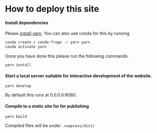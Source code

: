 # How to deploy this site

#### Install dependencies

Please [install yarn](https://classic.yarnpkg.com/en/docs/install/). You can also use conda for this by running

```bash
conda create c conda-froge -n yarn yarn
conda activate yarn
```

Once you have done this please run the following commands.

```
yarn install
```

#### Start a local server suitable for interactive development of the website.

```
yarn develop
```
By default this runs at 0.0.0.0:8080.
  
#### Compile to a static site for for publishing

```
yarn build
```
Compiled files will be under ```.vuepress/dist/```

